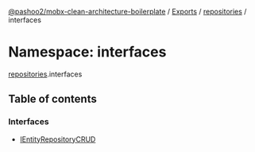[@pashoo2/mobx-clean-architecture-boilerplate](../README.md) / [Exports](../modules.md) / [repositories](repositories.md) / interfaces

# Namespace: interfaces

[repositories](repositories.md).interfaces

## Table of contents

### Interfaces

- [IEntityRepositoryCRUD](../interfaces/repositories.interfaces.ientityrepositorycrud.md)
